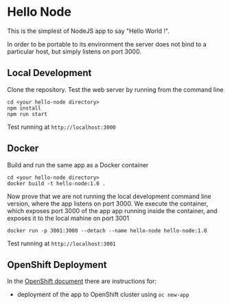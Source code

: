 # Hello Node
This is the simplest of NodeJS app to say "Hello World !".

In order to be portable to its environment the server does not bind to a particular host, but simply listens on port 3000.

## Local Development
Clone the repository. Test the web server by running from the command line
```
cd <your hello-node directory>
npm install
npm run start
```
Test running at `http://localhost:3000`


## Docker
Build and run the same app as a Docker container
```
cd <your hello-node directory>
docker build -t hello-node:1.0 .
```
Now prove that we are not running the local development command line version, where the app listens on port 3000. We execute the container, which exposes port 3000 of the app app running inside the container, and exposes it to the local mahine on port 3001
```
docker run -p 3001:3000 --detach --name hello-node hello-node:1.0
```
Test running at `http://localhost:3001`


## OpenShift Deployment
In the [OpenShift document](openshift/OPENSHIFT.md) there are instructions for:
- deployment of the app to OpenShift cluster using `oc new-app`

